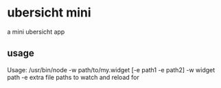 # ubersicht mini

a mini ubersicht app

## usage

  Usage: /usr/bin/node -w path/to/my.widget [-e path1 -e path2]
    -w widget path
    -e extra file paths to watch and reload for
